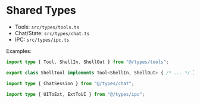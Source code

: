# Shared Types

- Tools: `src/types/tools.ts`
- Chat/State: `src/types/chat.ts`
- IPC: `src/types/ipc.ts`

Examples:

```ts
import type { Tool, ShellIn, ShellOut } from "@/types/tools";

export class ShellTool implements Tool<ShellIn, ShellOut> { /* ... */ }
```

```ts
import type { ChatSession } from "@/types/chat";
```

```ts
import type { UIToExt, ExtToUI } from "@/types/ipc";
```

